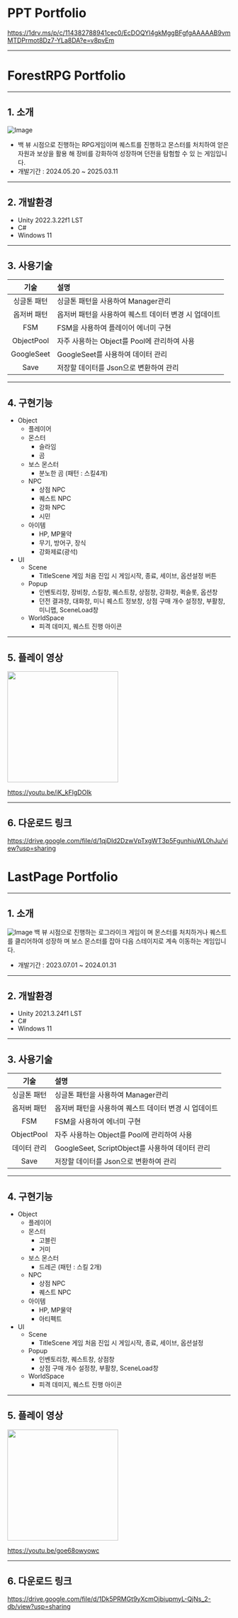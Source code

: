 # PPT Portfolio
https://1drv.ms/p/c/114382788941cec0/EcDOQYl4gkMggBFgfgAAAAAB9vmMTDPrmot8Dz7-YLa8DA?e=v8pvEm

---
# ForestRPG Portfolio

---
## 1. 소개
![Image](https://github.com/user-attachments/assets/8e930527-33a6-47a8-b7ad-d4b4ac6b5257)
+ 백 뷰 시점으로 진행하는 RPG게임이며 퀘스트를
진행하고 몬스터를 처치하여 얻은 자원과 보상을 활용
해 장비를 강화하여 성장하며 던전을 탐험할 수 있
는 게임입니다.
+ 개발기간 : 2024.05.20 ~ 2025.03.11

---
## 2. 개발환경
+ Unity 2022.3.22f1 LST
+ C#
+ Windows 11

---
## 3. 사용기술

| 기술    | 설명                                    |
|:------:|:-----------------------------------------|
| 싱글톤 패턴 | 싱글톤 패턴을 사용하여 Manager관리 |
| 옵저버 패턴 | 옵저버 패턴을 사용하여 퀘스트 데이터 변경 시 업데이트 |
| FSM | FSM을 사용하여 플레이어 에너미 구현 |
| ObjectPool | 자주 사용하는 Object를 Pool에 관리하여 사용 |
| GoogleSeet | GoogleSeet를 사용하여 데이터 관리 |
| Save | 저장할 데이터를 Json으로 변환하여 관리 |

---
## 4. 구현기능
+ Object
   + 플레이어
   + 몬스터
      + 슬라임
      + 곰
   + 보스 몬스터
      + 분노한 곰 (패턴 : 스킬4개)
   + NPC
      + 상점 NPC
      + 퀘스트 NPC
      + 강화 NPC
      + 시민
   + 아이템
      + HP, MP물약
      + 무기, 방어구, 장식
      + 강화제료(광석)
+ UI
  + Scene
     + TitleScene
       게임 처음 진입 시 게임시작, 종료, 세이브, 옵션설정 버튼
  + Popup
     + 인벤토리창, 장비창, 스킬창, 퀘스트창, 상점창, 강화창, 퀵슬롯, 옵션창
     + 던전 결과창, 대화창, 미니 퀘스트 정보창, 상점 구매 개수 설정창, 부활창, 미니맵, SceneLoad창
  + WorldSpace
     + 피격 데미지, 퀘스트 진행 아이콘
---
## 5. 플레이 영상
<img src="https://github.com/user-attachments/assets/5f55c68a-f9c1-44ea-98f9-ff27e1c99e9b" width="250" height="250" />

https://youtu.be/iK_kFlgDOIk

---
## 6. 다운로드 링크
https://drive.google.com/file/d/1qjDId2DzwVpTxgWT3p5FgunhiuWL0hJu/view?usp=sharing

# LastPage Portfolio
---
## 1. 소개
![Image](https://github.com/user-attachments/assets/179be8dc-e348-4cce-9887-8f5f6152da25)
백 뷰 시점으로 진행하는 로그라이크 게임이
며 몬스터를 처치하거나 퀘스트를 클리어하여 성장하
며 보스 몬스터를 잡아 다음 스테이지로 계속 이동하는
게임입니다.
+ 개발기간 : 2023.07.01 ~ 2024.01.31

---
## 2. 개발환경
+ Unity 2021.3.24f1 LST
+ C#
+ Windows 11

---
## 3. 사용기술
| 기술    | 설명                                    |
|:------:|:-----------------------------------------|
| 싱글톤 패턴 | 싱글톤 패턴을 사용하여 Manager관리 |
| 옵저버 패턴 | 옵저버 패턴을 사용하여 퀘스트 데이터 변경 시 업데이트 |
| FSM | FSM을 사용하여 에너미 구현 |
| ObjectPool | 자주 사용하는 Object를 Pool에 관리하여 사용 |
| 데이터 관리 | GoogleSeet, ScriptObject를 사용하여 데이터 관리 |
| Save | 저장할 데이터를 Json으로 변환하여 관리 |

---
## 4. 구현기능
+ Object
   + 플레이어
   + 몬스터
      + 고블린
      + 거미
   + 보스 몬스터
      + 드레곤 (패턴 : 스킬 2개)
   + NPC
      + 상점 NPC
      + 퀘스트 NPC
   + 아이템
      + HP, MP물약
      + 아티펙트
+ UI
  + Scene
     + TitleScene
       게임 처음 진입 시 게임시작, 종료, 세이브, 옵션설정
  + Popup
     + 인벤토리창, 퀘스트창, 상점창
     + 상점 구매 개수 설정창, 부활창, SceneLoad창
  + WorldSpace
     + 피격 데미지, 퀘스트 진행 아이콘
---
## 5. 플레이 영상
<img src="https://github.com/user-attachments/assets/692bba87-e72f-4667-8612-16271e6713af)" width="250" height="250" />

https://youtu.be/goe68owyowc

---
## 6. 다운로드 링크
https://drive.google.com/file/d/1Dk5PRMGt9yXcmOjbiupmyL-QjNs_2-db/view?usp=sharing
